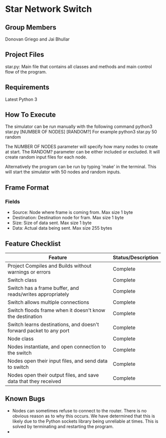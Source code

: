 # Star Network Switch

## Group Members
Donovan Griego and Jai Bhullar

## Project Files
star.py: Main file that contains all classes and methods and main control flow of the program. 

## Requirements
Latest Python 3

## How To Execute
The simulator can be run manually with the following command
    python3 star.py [NUMBER OF NODES] [RANDOM?]
For example
    python3 star.py 50 random

The NUMBER OF NODES parameter will specify how many nodes to create at start.
The RANDOM? parameter can be either included or excluded. It will create random input files for each node.

Alternatively the program can be run by typing 'make' in the terminal. This will start the simulator
with 50 nodes and random inputs.

## Frame Format
### Fields
- Source: Node where frame is coming from. Max size 1 byte
- Destination: Destination node for fram. Max size 1 byte
- Size: Size of data sent. Max size 1 byte
- Data: Actual data being sent. Max size 255 bytes

## Feature Checklist
| Feature                                                            | Status/Description |
| ------------------------------------------------------------------ | ------------------ |
| Project Compiles and Builds without warnings or errors             | Complete           |
| Switch class                                                       | Complete           |
| Switch has a frame buffer, and reads/writes appropriately          | Complete           |
| Switch allows multiple connections                                 | Complete           |
| Switch floods frame when it doesn't know the destination           | Complete           |
| Switch learns destinations, and doesn't forward packet to any port | Complete           |
| Node class                                                         | Complete           |
| Nodes instantiate, and open connection to the switch               | Complete           |
| Nodes open their input files, and send data to switch              | Complete           |
| Nodes open their output files, and save data that they received    | Complete           |

## Known Bugs
- Nodes can sometimes refuse to connect to the router. There is no obvious reason as to why this occurs. We have determined that
  this is likely due to the Python sockets library being unreliable at times. This is solved by terminating and restarting the program.
- 